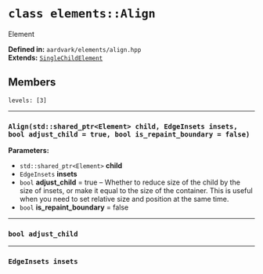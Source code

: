 # `class elements::Align`

Element

**Defined in:** `aardvark/elements/align.hpp`
<br>
**Extends:** [`SingleChildElement`](@type/element)

## Members

```@toc
levels: [3]
```

---

### `Align(std::shared_ptr<Element> child, EdgeInsets insets, bool adjust_child = true, bool is_repaint_boundary = false)`

**Parameters:**

- `std::shared_ptr<Element>` **child**
- `EdgeInsets` **insets**
- `bool` **adjust_child** = true &ndash;
    Whether to reduce size of the child by the size of insets, or make it 
    equal to the size of the container. This is useful when you need to set 
    relative size and position at the same time.
- `bool` **is_repaint_boundary** = false

---

### `bool adjust_child`

---

### `EdgeInsets insets`
